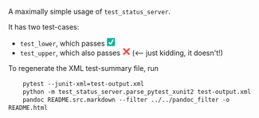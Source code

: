 A maximally simple usage of `test_status_server`.

It has two test-cases:

-   `test_lower`, which passes
    [![](testinfo/test_str/test_lower.png)](testinfo/test_str/test_lower.html)
-   `test_upper`, which also passes
    [![](testinfo/test_str/test_upper.png)](testinfo/test_str/test_upper.html)
    (&lt;-- just kidding, it doesn't!)

To regenerate the XML test-summary file, run

``` {.bash}
    pytest --junit-xml=test-output.xml
    python -m test_status_server.parse_pytest_xunit2 test-output.xml
    pandoc README.src.markdown --filter ../../pandoc_filter -o README.html
```
